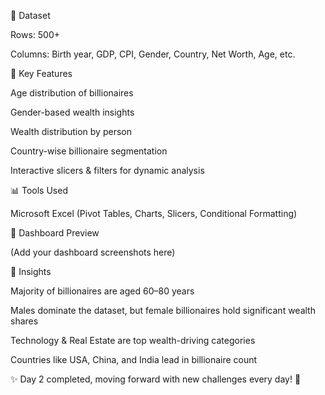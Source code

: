 📂 Dataset

Rows: 500+

Columns: Birth year, GDP, CPI, Gender, Country, Net Worth, Age, etc.

🔑 Key Features

Age distribution of billionaires

Gender-based wealth insights

Wealth distribution by person

Country-wise billionaire segmentation

Interactive slicers & filters for dynamic analysis

📊 Tools Used

Microsoft Excel (Pivot Tables, Charts, Slicers, Conditional Formatting)

📸 Dashboard Preview

(Add your dashboard screenshots here)

📝 Insights

Majority of billionaires are aged 60–80 years

Males dominate the dataset, but female billionaires hold significant wealth shares

Technology & Real Estate are top wealth-driving categories

Countries like USA, China, and India lead in billionaire count


✨ Day 2 completed, moving forward with new challenges every day! 🚀
